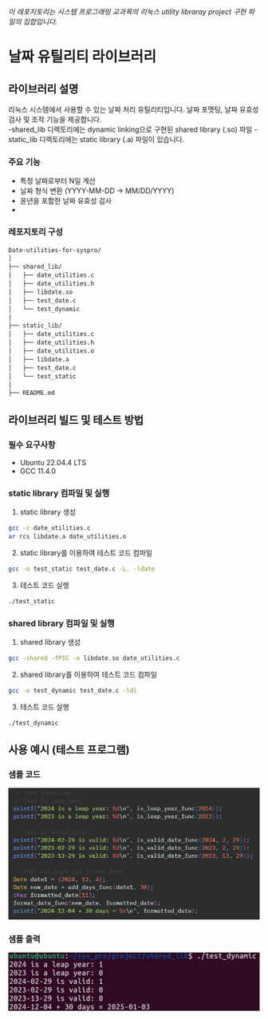 *이 레포지토리는 시스템 프로그래밍 교과목의 리눅스 utility libraray project 구현 파일의 집합입니다.*

# 날짜 유틸리티 라이브러리

## 라이브러리 설명
리눅스 시스템에서 사용할 수 있는 날짜 처리 유틸리티입니다. 날짜 포맷팅, 날짜 유효성 검사 및 조작 기능을 제공합니다.  
-shared_lib 디렉토리에는 dynamic linking으로 구현된 shared library (.so) 파일
-static_lib 디렉토리에는 static library (.a) 파일이 있습니다.

### 주요 기능
- 특정 날짜로부터 N일 계산
- 날짜 형식 변환 (YYYY-MM-DD → MM/DD/YYYY)
- 윤년을 포함한 날짜 유효성 검사
- 
### 레포지토리 구성
```bash
Date-utilities-for-syspro/
│
├── shared_lib/
│   ├── date_utilities.c
│   ├── date_utilities.h
│   ├── libdate.so
│   ├── test_date.c
│   └── test_dynamic
│
├── static_lib/
│   ├── date_utilities.c
│   ├── date_utilities.h
│   ├── date_utilities.o
│   ├── libdate.a
│   ├── test_date.c
│   └── test_static
│
├── README.md
```


## 라이브러리 빌드 및 테스트 방법
### 필수 요구사항
- Ubuntu 22.04.4 LTS
- GCC 11.4.0

### static library 컴파일 및 실행
1. static library 생성
```bash
gcc -c date_utilities.c
ar rcs libdate.a date_utilities.o
```
2. static library를 이용하여 테스트 코드 컴파일
```bash
gcc -o test_static test_date.c -L. -ldate
```
3. 테스트 코드 실행
```bash
./test_static
```

### shared library 컴파일 및 실행
1. shared library 생성
```bash
gcc -shared -fPIC -o libdate.so date_utilities.c
```
2. shared library를 이용하여 테스트 코드 컴파일
```bash
gcc -o test_dynamic test_date.c -ldl
```
3. 테스트 코드 실행
```bash
./test_dynamic
```

## 사용 예시 (테스트 프로그램)
### 샘플 코드
![Program code](./examplecode.png)
### 샘플 출력
![Output](./exampleoutput.png)

